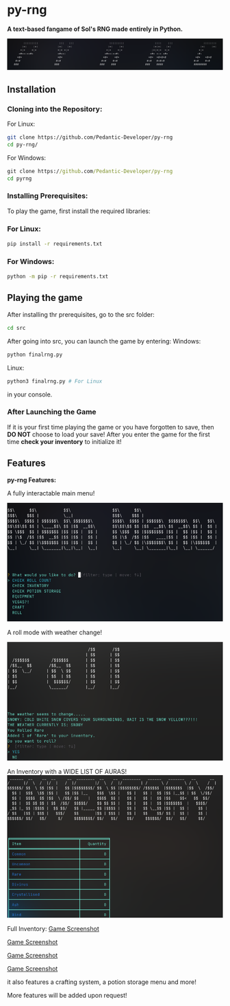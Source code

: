 # py-rng
**A text-based fangame of Sol's RNG made entirely in Python.**

![Game Screenshot](/screenshots/py-rng.png)


## Installation

### Cloning into the Repository:

For Linux:

 ```bash
 git clone https://github.com/Pedantic-Developer/py-rng
 cd py-rng/
   ```
For Windows:
```cmd
git clone https://github.com/Pedantic-Developer/py-rng
cd pyrng
```
### Installing Prerequisites:

To play the game, first install the required libraries:

### For Linux:

```bash
pip install -r requirements.txt 
```
### For Windows:

```cmd
python -m pip -r requirements.txt
```

## Playing the game

After installing thr prerequisites, go to the src folder:
```bash
cd src
```

After going into src, you can launch the game by entering:
Windows:
```cmd
python finalrng.py
```

Linux: 
```bash
python3 finalrng.py # For Linux
```
in your console.

### After Launching the Game

If it is your first time playing the game or you have forgotten to save, then **DO NOT** choose to load your save!
After you enter the game for the first time **check your inventory** to initialize it!

## Features

**py-rng Features:**

A fully interactable main menu!

![Game Screenshot](/screenshots/mainmenu.png)


A roll mode with weather change!

![Game Screenshot](/screenshots/roll.png)


An Inventory with a WIDE LIST OF AURAS!
![Game Screenshot](/screenshots/inventory.png)


Full Inventory:
[Game Screenshot](/screenshots/inventory.png)

[Game Screenshot](/screenshots/inv2.png)

[Game Screenshot](/screenshots/inv3.png)

[Game Screenshot](/screenshots/inv4.png)

it also features a crafting system, a potion storage menu and more!

More features will be added upon request!
